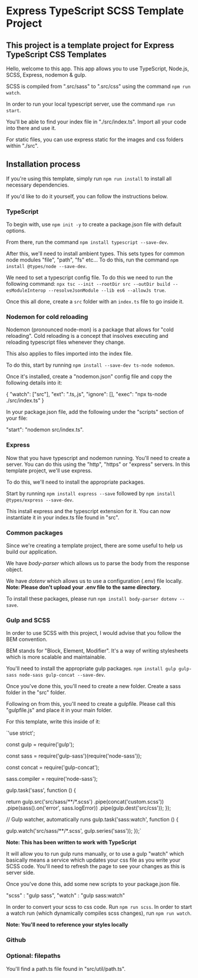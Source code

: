 # Express TypeScript SCSS Template Project

## This project is a template project for Express TypeScript CSS Templates
Hello, welcome to this app. This app allows you to use TypeScript, Node.js, SCSS, Express, nodemon & gulp.

SCSS is compiled from ".src/sass" to ".src/css" using the command `npm run watch`.

In order to run your local typescript server, use the command `npm run start`.

You'll be able to find your index file in "./src/index.ts". Import all your code into there and use it.

For static files, you can use express static for the images and css folders within "./src".

## Installation process
If you're using this template, simply run `npm run install` to install all necessary dependencies.

If you'd like to do it yourself, you can follow the instructions below.

### TypeScript
To begin with, use `npm init -y` to create a package.json file with default options.

From there, run the command `npm install typescript --save-dev`.

After this, we'll need to install ambient types. This sets types for common node modules "file", "path", "fs" etc... To do this, run the command `npm install @types/node --save-dev`.

We need to set a typescript config file. To do this we need to run the following command:
`npx tsc --init --rootDir src --outDir build --esModuleInterop --resolveJsonModule --lib es6 --allowJs true`.

Once this all done, create a `src` folder with an `index.ts` file to go inside it.

### Nodemon for cold reloading
Nodemon (pronounced node-mon) is a package that allows for "cold reloading". 
Cold reloading is a concept that insolves executing and reloading typescript files whenever they change.

This also applies to files imported into the index file.

To do this, start by running `npm install --save-dev ts-node nodemon`.

Once it's installed, create a "nodemon.json" config file and copy the following details into it:

{
  "watch": ["src"],
  "ext": ".ts,.js",
  "ignore": [],
  "exec": "npx ts-node ./src/index.ts"
}

In your package.json file, add the following under the "scripts" section of your file:

"start": "nodemon src/index.ts".

### Express
Now that you have typescript and nodemon running. You'll need to create a server. You can do this using the "http", "https" or "express" servers. In this template project, we'll use express.

To do this, we'll need to install the appropriate packages. 

Start by running `npm install express --save` followed by `npm install @types/express --save-dev`.

This install express and the typescript extension for it. You can now instantiate it in your index.ts file found in "src".

### Common packages
Since we're creating a template project, there are some useful to help us build our application.

We have *body-parser* which allows us to parse the body from the response object.

We have *dotenv* which allows us to use a configuration (.env) file locally.
**Note: Please don't upload your .env file to the same directory.**

To install these packages, please run `npm install body-parser dotenv --save`.

### Gulp and SCSS
In order to use SCSS with this project, I would advise that you follow the BEM convention.

BEM stands for "Block, Element, Modifier". It's a way of writing stylesheets which is more scalable and maintainable.

You'll need to install the appropriate gulp packages.
`npm install gulp gulp-sass node-sass gulp-concat --save-dev`.

Once you've done this, you'll need to create a new folder. Create a sass folder in the "src" folder.

Following on from this, you'll need to create a gulpfile. Please call this "gulpfile.js" and place it in your main folder.

For this template, write this inside of it:

`'use strict';

const gulp = require('gulp');

const sass = require('gulp-sass')(require('node-sass'));

const concat = require('gulp-concat');

sass.compiler = require('node-sass');

gulp.task('sass', function () {

   return gulp.src('src/sass/**/*.scss')
   .pipe(concat('custom.scss'))
   .pipe(sass().on('error', sass.logError))
   .pipe(gulp.dest('src/css'));
});

// Gulp watcher, automatically runs
gulp.task('sass:watch', function () {

   gulp.watch('src/sass/**/*.scss', gulp.series('sass'));
});`

**Note: This has been written to work with TypeScript**

It will allow you to run gulp runs manually, or to use a gulp "watch" which basically means a service which updates your css file as you write your SCSS code. You'll need to refresh the page to see your changes as this is server side.

Once you've done this, add some new scripts to your package.json file.

"scss" : "gulp sass",
"watch" : "gulp sass:watch"

In order to convert your scss to css code. Run `npm run scss`.
In order to start a watch run (which dynamically compiles scss changes), run `npm run watch`.

**Note: You'll need to reference your styles locally**

### Github

### Optional: filepaths
You'll find a path.ts file found in "src/util/path.ts".



